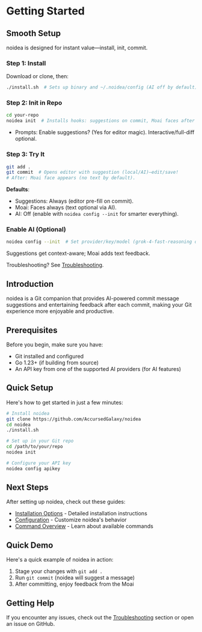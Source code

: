 # Getting Started

## Smooth Setup

noidea is designed for instant value—install, init, commit.

### Step 1: Install
Download or clone, then:
```bash
./install.sh  # Sets up binary and ~/.noidea/config (AI off by default)
```

### Step 2: Init in Repo
```bash
cd your-repo
noidea init  # Installs hooks: suggestions on commit, Moai faces after
```
- Prompts: Enable suggestions? (Yes for editor magic). Interactive/full-diff optional.

### Step 3: Try It
```bash
git add .
git commit  # Opens editor with suggestion (local/AI)—edit/save!
# After: Moai face appears (no text by default).
```

**Defaults**:
- Suggestions: Always (editor pre-fill on commit).
- Moai: Faces always (text optional via AI).
- AI: Off (enable with `noidea config --init` for smarter everything).

### Enable AI (Optional)
```bash
noidea config --init  # Set provider/key/model (grok-4-fast-reasoning default)
```
Suggestions get context-aware; Moai adds text feedback.

Troubleshooting? See [Troubleshooting](../troubleshooting.md).

## Introduction

noidea is a Git companion that provides AI-powered commit message suggestions and entertaining feedback after each commit, making your Git experience more enjoyable and productive.

## Prerequisites

Before you begin, make sure you have:

- Git installed and configured
- Go 1.23+ (if building from source)
- An API key from one of the supported AI providers (for AI features)

## Quick Setup

Here's how to get started in just a few minutes:

```bash
# Install noidea
git clone https://github.com/AccursedGalaxy/noidea
cd noidea
./install.sh

# Set up in your Git repo
cd /path/to/your/repo
noidea init

# Configure your API key
noidea config apikey
```

## Next Steps

After setting up noidea, check out these guides:

- [Installation Options](installation.md) - Detailed installation instructions
- [Configuration](configuration.md) - Customize noidea's behavior
- [Command Overview](commands/overview.md) - Learn about available commands

## Quick Demo

Here's a quick example of noidea in action:

1. Stage your changes with `git add .`
2. Run `git commit` (noidea will suggest a message)
3. After committing, enjoy feedback from the Moai

## Getting Help

If you encounter any issues, check out the [Troubleshooting](troubleshooting.md) section or open an issue on GitHub. 